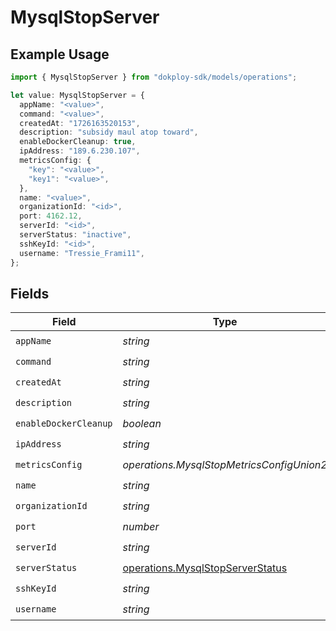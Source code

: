 # MysqlStopServer

## Example Usage

```typescript
import { MysqlStopServer } from "dokploy-sdk/models/operations";

let value: MysqlStopServer = {
  appName: "<value>",
  command: "<value>",
  createdAt: "1726163520153",
  description: "subsidy maul atop toward",
  enableDockerCleanup: true,
  ipAddress: "189.6.230.107",
  metricsConfig: {
    "key": "<value>",
    "key1": "<value>",
  },
  name: "<value>",
  organizationId: "<id>",
  port: 4162.12,
  serverId: "<id>",
  serverStatus: "inactive",
  sshKeyId: "<id>",
  username: "Tressie_Frami11",
};
```

## Fields

| Field                                                                                | Type                                                                                 | Required                                                                             | Description                                                                          |
| ------------------------------------------------------------------------------------ | ------------------------------------------------------------------------------------ | ------------------------------------------------------------------------------------ | ------------------------------------------------------------------------------------ |
| `appName`                                                                            | *string*                                                                             | :heavy_check_mark:                                                                   | N/A                                                                                  |
| `command`                                                                            | *string*                                                                             | :heavy_check_mark:                                                                   | N/A                                                                                  |
| `createdAt`                                                                          | *string*                                                                             | :heavy_check_mark:                                                                   | N/A                                                                                  |
| `description`                                                                        | *string*                                                                             | :heavy_check_mark:                                                                   | N/A                                                                                  |
| `enableDockerCleanup`                                                                | *boolean*                                                                            | :heavy_check_mark:                                                                   | N/A                                                                                  |
| `ipAddress`                                                                          | *string*                                                                             | :heavy_check_mark:                                                                   | N/A                                                                                  |
| `metricsConfig`                                                                      | *operations.MysqlStopMetricsConfigUnion2*                                            | :heavy_check_mark:                                                                   | N/A                                                                                  |
| `name`                                                                               | *string*                                                                             | :heavy_check_mark:                                                                   | N/A                                                                                  |
| `organizationId`                                                                     | *string*                                                                             | :heavy_check_mark:                                                                   | N/A                                                                                  |
| `port`                                                                               | *number*                                                                             | :heavy_check_mark:                                                                   | N/A                                                                                  |
| `serverId`                                                                           | *string*                                                                             | :heavy_check_mark:                                                                   | N/A                                                                                  |
| `serverStatus`                                                                       | [operations.MysqlStopServerStatus](../../models/operations/mysqlstopserverstatus.md) | :heavy_check_mark:                                                                   | N/A                                                                                  |
| `sshKeyId`                                                                           | *string*                                                                             | :heavy_check_mark:                                                                   | N/A                                                                                  |
| `username`                                                                           | *string*                                                                             | :heavy_check_mark:                                                                   | N/A                                                                                  |
